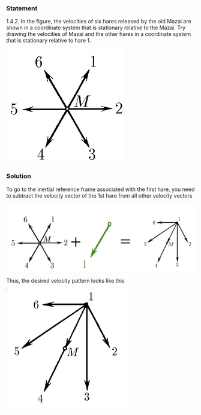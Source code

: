 ###  Statement 

$1.4.2.$ In the figure, the velocities of six hares released by the old Mazai are shown in a coordinate system that is stationary relative to the Mazai. Try drawing the velocities of Mazai and the other hares in a coordinate system that is stationary relative to hare $1$. 

![ For problem $1.4.2$ |313x304, 26%](../../img/1.4.2/statement.png)

### Solution

To go to the inertial reference frame associated with the first hare, you need to subtract the velocity vector of the 1st hare from all other velocity vectors 

![|1265x451, 67%](../../img/1.4.2/sol.png) 

Thus, the desired velocity pattern looks like this 

![ Hares' velocities in the inertial reference frame of the first hare |320x323, 26%](../../img/1.4.2/ans.png)
